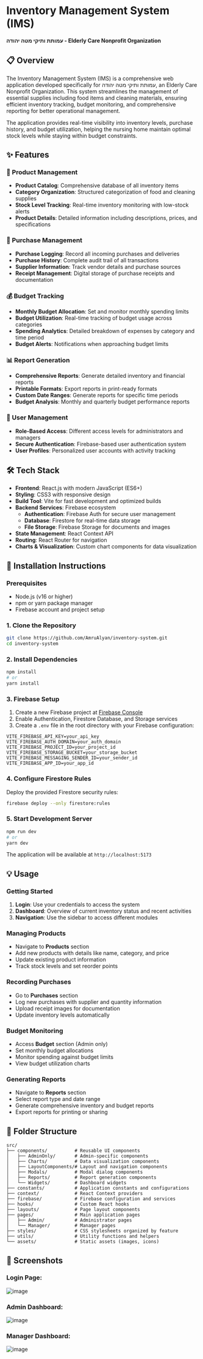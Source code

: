 # Inventory Management System (IMS)

**עמותת ותיקי מטה יהודה - Elderly Care Nonprofit Organization**

## 📋 Overview

The Inventory Management System (IMS) is a comprehensive web application developed specifically for עמותת ותיקי מטה יהודה, an Elderly Care Nonprofit Organization. This system streamlines the management of essential supplies including food items and cleaning materials, ensuring efficient inventory tracking, budget monitoring, and comprehensive reporting for better operational management.

The application provides real-time visibility into inventory levels, purchase history, and budget utilization, helping the nursing home maintain optimal stock levels while staying within budget constraints.

## ✨ Features

### 🏪 Product Management
- **Product Catalog**: Comprehensive database of all inventory items
- **Category Organization**: Structured categorization of food and cleaning supplies
- **Stock Level Tracking**: Real-time inventory monitoring with low-stock alerts
- **Product Details**: Detailed information including descriptions, prices, and specifications

### 🛒 Purchase Management
- **Purchase Logging**: Record all incoming purchases and deliveries
- **Purchase History**: Complete audit trail of all transactions
- **Supplier Information**: Track vendor details and purchase sources
- **Receipt Management**: Digital storage of purchase receipts and documentation

### 💰 Budget Tracking
- **Monthly Budget Allocation**: Set and monitor monthly spending limits
- **Budget Utilization**: Real-time tracking of budget usage across categories
- **Spending Analytics**: Detailed breakdown of expenses by category and time period
- **Budget Alerts**: Notifications when approaching budget limits

### 📊 Report Generation
- **Comprehensive Reports**: Generate detailed inventory and financial reports
- **Printable Formats**: Export reports in print-ready formats
- **Custom Date Ranges**: Generate reports for specific time periods
- **Budget Analysis**: Monthly and quarterly budget performance reports

### 👥 User Management
- **Role-Based Access**: Different access levels for administrators and managers
- **Secure Authentication**: Firebase-based user authentication system
- **User Profiles**: Personalized user accounts with activity tracking

## 🛠️ Tech Stack

- **Frontend**: React.js with modern JavaScript (ES6+)
- **Styling**: CSS3 with responsive design
- **Build Tool**: Vite for fast development and optimized builds
- **Backend Services**: Firebase ecosystem
  - **Authentication**: Firebase Auth for secure user management
  - **Database**: Firestore for real-time data storage
  - **File Storage**: Firebase Storage for documents and images
- **State Management**: React Context API
- **Routing**: React Router for navigation
- **Charts & Visualization**: Custom chart components for data visualization

## 🚀 Installation Instructions

### Prerequisites
- Node.js (v16 or higher)
- npm or yarn package manager
- Firebase account and project setup

### 1. Clone the Repository
```bash
git clone https://github.com/AmruAlyan/inventory-system.git
cd inventory-system
```

### 2. Install Dependencies
```bash
npm install
# or
yarn install
```

### 3. Firebase Setup
1. Create a new Firebase project at [Firebase Console](https://console.firebase.google.com/)
2. Enable Authentication, Firestore Database, and Storage services
3. Create a `.env` file in the root directory with your Firebase configuration:

```env
VITE_FIREBASE_API_KEY=your_api_key
VITE_FIREBASE_AUTH_DOMAIN=your_auth_domain
VITE_FIREBASE_PROJECT_ID=your_project_id
VITE_FIREBASE_STORAGE_BUCKET=your_storage_bucket
VITE_FIREBASE_MESSAGING_SENDER_ID=your_sender_id
VITE_FIREBASE_APP_ID=your_app_id
```

### 4. Configure Firestore Rules
Deploy the provided Firestore security rules:
```bash
firebase deploy --only firestore:rules
```

### 5. Start Development Server
```bash
npm run dev
# or
yarn dev
```

The application will be available at `http://localhost:5173`

## 💡 Usage

### Getting Started
1. **Login**: Use your credentials to access the system
2. **Dashboard**: Overview of current inventory status and recent activities
3. **Navigation**: Use the sidebar to access different modules

### Managing Products
- Navigate to **Products** section
- Add new products with details like name, category, and price
- Update existing product information
- Track stock levels and set reorder points

### Recording Purchases
- Go to **Purchases** section
- Log new purchases with supplier and quantity information
- Upload receipt images for documentation
- Update inventory levels automatically

### Budget Monitoring
- Access **Budget** section (Admin only)
- Set monthly budget allocations
- Monitor spending against budget limits
- View budget utilization charts

### Generating Reports
- Navigate to **Reports** section
- Select report type and date range
- Generate comprehensive inventory and budget reports
- Export reports for printing or sharing

## 📁 Folder Structure

```
src/
├── components/          # Reusable UI components
│   ├── AdminOnly/       # Admin-specific components
│   ├── Charts/          # Data visualization components
│   ├── LayoutComponents/# Layout and navigation components
│   ├── Modals/          # Modal dialog components
│   ├── Reports/         # Report generation components
│   └── Widgets/         # Dashboard widgets
├── constants/           # Application constants and configurations
├── context/             # React Context providers
├── firebase/            # Firebase configuration and services
├── hooks/               # Custom React hooks
├── layouts/             # Page layout components
├── pages/               # Main application pages
│   ├── Admin/           # Administrator pages
│   └── Manager/         # Manager pages
├── styles/              # CSS stylesheets organized by feature
├── utils/               # Utility functions and helpers
└── assets/              # Static assets (images, icons)
```

## 📸 Screenshots

### Login Page:
![image](https://github.com/user-attachments/assets/99a3fc64-5982-4d4c-ae9c-b94da59b5f73)

### Admin Dashboard:
![image](https://github.com/user-attachments/assets/196a1360-d25c-4725-aac1-7832433ca6c8)

### Manager Dashboard:
![image](https://github.com/user-attachments/assets/53e8958b-588d-4168-a62e-c08de67a0d30)

